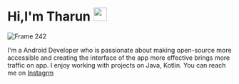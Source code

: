 # Hi,I'm Tharun <img src="https://raw.githubusercontent.com/MartinHeinz/MartinHeinz/master/wave.gif" width="30px">
![Frame 242](https://user-images.githubusercontent.com/61702243/94983453-8289cb80-0560-11eb-8879-1d36d627d07e.png)

I'm a Android Developer who is passionate about making open-source more accessible and creating the interface of the app more effective brings more traffic on app. I enjoy working with projects on Java, Kotlin. You can reach me on [Instagrm](https://www.instagram.com/adpth/)

<!--
<img src="https://github-readme-stats.vercel.app/api?username=adpth&&show_icons=true&title_color=ffffff&icon_color=bb2acf&text_color=daf7dc&bg_color=151515">
-->
